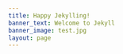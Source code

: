 ```yaml
---
title: Happy Jekylling!
banner_text: Welcome to Jekyll
banner_image: test.jpg
layout: page
---
```


